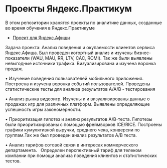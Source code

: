 # Проекты Яндекс.Практикум

В этом репозитории хранятся проекты по аналитике данных, созданные во время обучения в Яндекс.Практикуме

- [Проект для Яндекс.Афиши](./Yandex\.Afisha%20Marketing%20Metrics/)

Задача проекта: Анализ поведения и окупаемости клиентов сервиса Яндекс.Афиша.
Был проведен когортный анализ и изучены бизнес-показатели (WAU, MAU, RR, LTV, CAC, ROMI). Так же были выявлены невыгодные источники трафика. Визуализирована и изучена воронка продаж.

• Изучение поведения пользователей мобильного приложения.  
Построена и изучена воронка событий пользователей. Проведены статистические тесты для анализа результатов A/A/B - тестирования

• Анализ рынка видеоигр. 
Изучены и и визуализированы данные о продажах игр для различных платформ. Выявлены определяющие успешность игры закономерности.

• Приоритизация гипотез и анализ результатов A/B-теста.
Гипотезы были приоритизированы с помощью фреймворков ICE/RICE. Построены графики кумулятивной выручки, среднего чека, конверсии по группам.Так же был проведен анализ результатов A/B теста.

• Анализ тарифов сотовой связи в интересах коммерческого департамента.  
Определен перспективный тариф для телеком компании при помощи анализа поведения клиентов и статистических тестов.
